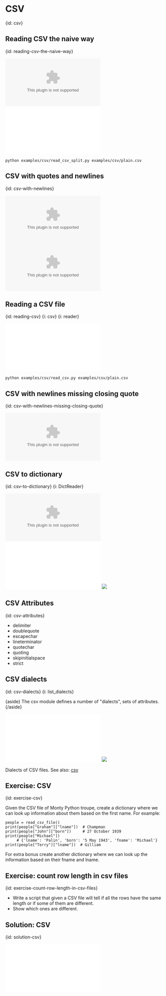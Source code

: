 # CSV
{id: csv}

## Reading CSV the naive way
{id: reading-csv-the-naive-way}

![](examples/csv/plain.csv)
![](examples/csv/read_csv_split.py)

```
python examples/csv/read_csv_split.py examples/csv/plain.csv
```


## CSV with quotes and newlines
{id: csv-with-newlines}

![](examples/csv/with_quotes.csv)
![](examples/csv/with_newlines.csv)

## Reading a CSV file
{id: reading-csv}
{i: csv}
{i: reader}

![](examples/csv/read_csv.py)

```
python examples/csv/read_csv.py examples/csv/plain.csv
```

## CSV with newlines missing closing quote
{id: csv-with-newlines-missing-closing-quote}

![](examples/csv/with_newlines.csv)


## CSV to dictionary
{id: csv-to-dictionary}
{i: DictReader}

![](examples/csv/monty_python.csv)
![](examples/csv/read_monty.py)
![](examples/csv/read_monty.out)


## CSV Attributes
{id: csv-attributes}

* delimiter
* doublequote
* escapechar
* lineterminator
* quotechar
* quoting
* skipinitialspace
* strict

## CSV dialects
{id: csv-dialects}
{i: list_dialects}

{aside}
The csv module defines a number of "dialects", sets of attributes.
{/aside}

![](examples/csv/dialects.py)
![](examples/csv/dialects.out)

Dialects of CSV files. See also:
[csv](http://docs.python.org/library/csv.html)


## Exercise: CSV
{id: exercise-csv}

Given the CSV file of Monty Python troupe, create a dictionary where we can look up information
about them based on the first name. For example:

```
people = read_csv_file()
print(people["Graham"]["lname"])  # Champman
print(people["John"]["born"])     # 27 October 1939
print(people["Michael"])
     # {'lname': 'Palin', 'born': '5 May 1943', 'fname': 'Michael'}
print(people["Terry"]["lname"])  # Gilliam
```

For extra bonus create another dictionary where we can look up the information based on their fname and lname.

## Exercise: count row length in csv files
{id: exercise-count-row-length-in-csv-files}

* Write a script that given a CSV file will tell if all the rows have the same length or if some of them are different.
* Show which ones are different.


## Solution: CSV
{id: solution-csv}

![](examples/csv/read_mp.py)



